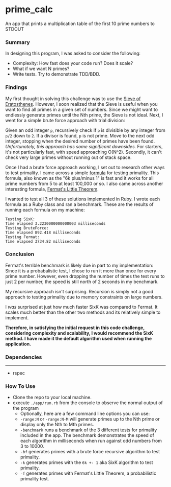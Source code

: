 # prime_calc
An app that prints a multiplication table of the first 10 prime numbers to STDOUT

### Summary
In designing this program, I was asked to consider the following: 
* Complexity: How fast does your code run? Does it scale?
* What if we want N primes?
* Write tests. Try to demonstrate TDD/BDD.

### Findings
My first thought in solving this challenge was to use the [Sieve of Eratosthenes](https://en.wikipedia.org/wiki/Sieve_of_Eratosthenes). However, I soon realized that the Sieve is useful when you want to find all primes in a given set of numbers. Since we might want to endlessly generate primes until the Nth prime, the Sieve is not ideal. Next, I went for a simple brute force approach with trial division:

Given an odd integer `p`, recursively check if `p` is divisible by any integer from `p/2` down to `2`. If a divisor is found, `p` is not prime. Move to the next odd integer, stopping when the desired number of primes have been found. 
*Unfortunately, this approach has some significant downsides.* For starters, it's not particularly fast, with speed approaching O(N^2). Secondly, it can't check very large primes without running out of stack space.

Once I had a brute force approach working, I set out to research other ways to test primality. I came across a simple [formula](https://primes.utm.edu/notes/faq/six.html) for testing primality. This formula, also known as the "6k plus/minus 1" is fast and it works for all prime numbers from 5 to at least 100,000 or so. I also came across another interesting formula, [Fermat's Little Theorem](https://en.wikipedia.org/wiki/Primality_test#Fermat_primality_test). 

I wanted to test all 3 of these solutions implemented in Ruby. I wrote each formula as a Ruby class and ran a benchmark. These are the results of running each formula on my machine:

```
Testing SixK:
Time elapsed 3.2230000000000003 milliseconds
Testing BruteForce:
Time elapsed 892.418 milliseconds
Testing Fermat:
Time elapsed 3734.82 milliseconds
```

### Conclusion
Fermat's terrible benchmark is likely due in part to my implementation: Since it is a probabalistic test, I chose to run it more than once for every prime number. However, even dropping the number of times the test runs to just 2 per number, the speed is still north of 2 seconds in my benchmark.

My recursive approach isn't surprising. Recursion is simply not a good approach to testing primality due to memory constraints on large numbers.

I *was* surprised at just how much faster SixK was compared to Fermat. It scales much better than the other two methods and its relatively simple to implement. 

**Therefore, in satisfying the initial request in this code challenge, considering complexity and scalability, I would recommend the SixK method. I have made it the default algorithm used when running the application.**

### Dependencies
---
* rspec

### How To Use
* Clone the repo to your local machine. 
* execute `./app/run.rb` from the console to observe the normal output of the program
  * Optionally, here are a few command line options you can use:
  * `-range:N` or `-range:N-M` will generate primes up to the Nth prime or display only the Nth to Mth primes.
  * `-benchmark` runs a benchmark of the 3 different tests for primality included in the app. The benchmark demonstrates the speed of each algorithm in milliseconds when run against odd numbers from 3 to 10000.
  * `-bf` generates primes with a brute force recursive algorithm to test primality.
  * `-k`  generates primes with the `6k +- 1` aka SixK algorithm to test primality.
  * `-f`  generates primes with Fermat's Little Theorem, a probabilistic primality test.
